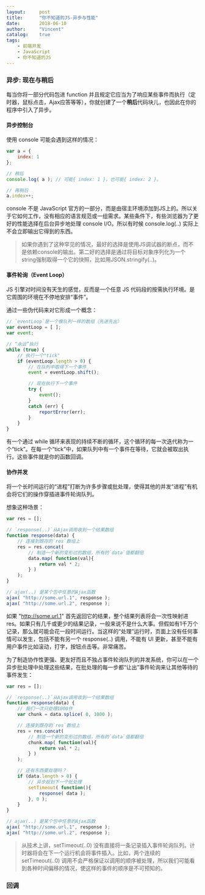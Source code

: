 ```yaml
---
layout:     post
title:      "你不知道的JS-异步与性能"
date:       2018-06-10
author:     "Vincent"
catalog:    true
tags:
    - 前端开发
    - JavaScript
    - 你不知道的JS
---
```


### 异步: 现在与稍后

每当你将一部分代码包进 function 并且规定它应当为了响应某些事件而执行（定时器，鼠标点击，Ajax应答等等），你就创建了一个**稍后**代码块儿，也因此在你的程序中引入了异步。

#### 异步控制台

使用 console 可能会遇到这样的情况：

```js
var a = {
	index: 1
};

// 稍后
console.log( a ); // 可能{ index: 1 }，也可能{ index: 2 }。

// 再稍后
a.index++;
```

console 不是 JavaScript 官方的一部分，而是由宿主环境添加到JS上的。所以关于它如何工作，没有相应的语言规范或一组需求。某些条件下，有些浏览器为了更好的性能选择在后台异步地处理 console I/O。所以有时候 console.log(..) 实际上不会立即输出它得到的东西。

> 如果你遇到了这种罕见的情况，最好的选择是使用JS调试器的断点，而不是依赖console的输出。第二好的选择是通过将目标对象序列化为一个string强制取得一个它的快照，比如用JSON.stringify(..)。

#### 事件轮询（Event Loop）

JS 引擎对时间没有天生的感觉，反而是一个任意 JS 代码段的按需执行环境。是它周围的环境在不停地安排“事件”。

通过一些伪代码来对它形成一个概念：

```js
// `eventLoop`是一个像队列一样的数组（先进先出）
var eventLoop = [ ];
var event;

// “永远”执行
while (true) {
	// 执行一个"tick"
	if (eventLoop.length > 0) {
		// 在队列中取得下一个事件
		event = eventLoop.shift();

		// 现在执行下一个事件
		try {
			event();
		}
		catch (err) {
			reportError(err);
		}
	}
}
```

有一个通过 while 循环来表现的持续不断的循环，这个循环的每一次迭代称为一个“tick”。在每一个“tick”中，如果队列中有一个事件在等待，它就会被取出执行。这些事件就是你的函数回调。

#### 协作并发

将一个长时间运行的“进程”打断为许多步骤或批处理，使得其他的并发“进程”有机会将它们的操作穿插进事件轮询队列。

想象这种场景：

```js
var res = [];

// `response(..)`从Ajax调用收到一个结果数组
function response(data) {
	// 连接到既存的`res`数组上
	res = res.concat(
		// 制造一个新的变形过的数组，所有的`data`值都翻倍
		data.map( function(val){
			return val * 2;
		} )
	);
}

// ajax(..) 是某个包中任意的Ajax函数
ajax( "http://some.url.1", response );
ajax( "http://some.url.2", response );
```

如果 "http://some.url.1" 首先返回它的结果，整个结果列表将会一次性映射进 res。如果只有几千或更少的结果记录，一般来说不是什么大事。但假如有1千万个记录，那么就可能会花一段时间运行。当这样的“处理”运行时，页面上没有任何事情可以发生，包括不能有另一个 response(..) 调用，不能有 UI 更新，甚至不能有用户事件比如滚动，打字，按钮点击等。非常痛苦。

为了制造协作性更强、更友好而且不独占事件轮询队列的并发系统，你可以在一个异步批处理中处理这些结果，在批处理的每一步都“让出”事件轮询来让其他等待的事件发生：

```js
var res = [];

// `response(..)`从Ajax调用收到一个结果数组
function response(data) {
	// 我们一次只处理1000件
	var chunk = data.splice( 0, 1000 );

	// 连接到既存的`res`数组上
	res = res.concat(
		// 制造一个新的变形过的数组，所有的`data`值都翻倍
		chunk.map( function(val){
			return val * 2;
		} )
	);

	// 还有东西要处理吗？
	if (data.length > 0) {
		// 异步规划下一个批处理
		setTimeout( function(){
			response( data );
		}, 0 );
	}
}

// ajax(..) 是某个包中任意的Ajax函数
ajax( "http://some.url.1", response );
ajax( "http://some.url.2", response );
```

> 从技术上讲，setTimeout(..0) 没有直接将一条记录插入事件轮询队列。计时器将会在下一个运行机会将事件插入。比如，两个连续的 setTimeout(..0) 调用不会严格保证以调用的顺序被处理，所以我们可能看到各种时间偏移的情况，使这样的事件的顺序是不可预知的。

### 回调
